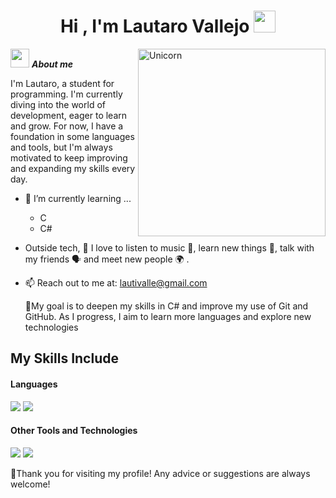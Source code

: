 <h1 align="center"><b>Hi , I'm Lautaro Vallejo </b><img src="https://media.giphy.com/media/hvRJCLFzcasrR4ia7z/giphy.gif" width="35"></h1>

<img align="right" width=300px alt="Unicorn" src="https://c.tenor.com/NzrqQHFBVz8AAAAj/kitty-transparent.gif"/>

<img src="https://media.giphy.com/media/ObNTw8Uzwy6KQ/giphy.gif" width="30px">&nbsp;***About me***

I'm Lautaro, a student for programming. I'm currently diving into the world of 
development, eager to learn and grow. For now, I have a foundation in some languages and tools, but I'm always motivated to keep improving and expanding my skills every day.
- 🌱 I’m currently learning ...
  - C
  - C#
- Outside tech, 📖 I love to listen to music 🎵, learn new things 📖, talk with my friends 🗣️ and meet new people 🌍 .
- 📫 Reach out to me at: [lautivalle@gmail.com](mailto:laautivalle@gmail.com)


  🎯My goal is to deepen my skills in C# and improve my use of Git and GitHub. As I progress, I aim to learn more languages and explore new technologies

## My Skills Include

<h4> Languages </h4>
<span> 
  <img src="https://img.shields.io/badge/c%23-%23239120.svg?style=for-the-badge&logo=csharp&logoColor=white">
  <img src="https://img.shields.io/badge/C-00599C?style=for-the-badge&logo=c&logoColor=white">
</span>

<h4> Other Tools and Technologies </h4>
<span>
  <img src="https://img.shields.io/badge/Git-F05032?style=for-the-badge&logo=git&logoColor=white">
  <img src="https://img.shields.io/badge/mysql-4479A1.svg?style=for-the-badge&logo=mysql&logoColor=white">
</span>


🙌Thank you for visiting my profile! Any advice or suggestions are always welcome!

 ##

